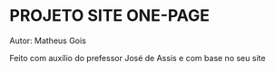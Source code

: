 # PROJETO SITE ONE-PAGE
Autor: Matheus Gois

Feito com auxílio do prefessor José de Assis e com base no seu site
